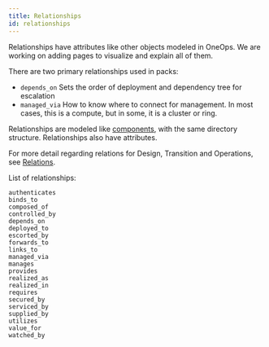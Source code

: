 ```yaml
---
title: Relationships
id: relationships
---
```


Relationships have attributes like other objects modeled in OneOps. We are working on adding pages to visualize and explain all of them.

There are two primary relationships used in packs:

* `depends_on` Sets the order of deployment and dependency tree for escalation
* `managed_via` How to know where to connect for management. In most cases, this is a compute, but in some, it is a cluster or ring.

Relationships are modeled like [components](../key-concepts/#component), with the same directory structure. Relationships also have attributes.

For more detail regarding relations for Design, Transition and Operations, see [Relations](../references/#relations).

List of relationships:

~~~
authenticates
binds_to
composed_of
controlled_by
depends_on
deployed_to
escorted_by
forwards_to
links_to
managed_via
manages
provides
realized_as
realized_in
requires
secured_by
serviced_by
supplied_by
utilizes
value_for
watched_by
~~~


